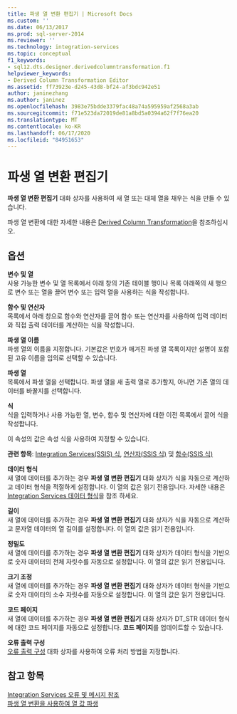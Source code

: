 ```yaml
---
title: 파생 열 변환 편집기 | Microsoft Docs
ms.custom: ''
ms.date: 06/13/2017
ms.prod: sql-server-2014
ms.reviewer: ''
ms.technology: integration-services
ms.topic: conceptual
f1_keywords:
- sql12.dts.designer.derivedcolumntransformation.f1
helpviewer_keywords:
- Derived Column Transformation Editor
ms.assetid: ff73923e-d245-43d8-bf24-af3bdc942e51
author: janinezhang
ms.author: janinez
ms.openlocfilehash: 3983e75bdde3379fac48a74a595959af2568a3ab
ms.sourcegitcommit: f71e523da72019de81a8bd5a0394a62f7f76ea20
ms.translationtype: MT
ms.contentlocale: ko-KR
ms.lasthandoff: 06/17/2020
ms.locfileid: "84951653"
---
```

# <a name="derived-column-transformation-editor"></a>파생 열 변환 편집기
  **파생 열 변환 편집기** 대화 상자를 사용하여 새 열 또는 대체 열을 채우는 식을 만들 수 있습니다.  
  
 파생 열 변환에 대한 자세한 내용은 [Derived Column Transformation](data-flow/transformations/derived-column-transformation.md)을 참조하십시오.  
  
## <a name="options"></a>옵션  
 **변수 및 열**  
 사용 가능한 변수 및 열 목록에서 아래 창의 기존 테이블 행이나 목록 아래쪽의 새 행으로 변수 또는 열을 끌어 변수 또는 입력 열을 사용하는 식을 작성합니다.  
  
 **함수 및 연산자**  
 목록에서 아래 창으로 함수와 연산자를 끌어 함수 또는 연산자를 사용하여 입력 데이터와 직접 출력 데이터를 계산하는 식을 작성합니다.  
  
 **파생 열 이름**  
 파생 열의 이름을 지정합니다. 기본값은 번호가 매겨진 파생 열 목록이지만 설명이 포함된 고유 이름을 임의로 선택할 수 있습니다.  
  
 **파생 열**  
 목록에서 파생 열을 선택합니다. 파생 열을 새 출력 열로 추가할지, 아니면 기존 열의 데이터를 바꿀지를 선택합니다.  
  
 **식**  
 식을 입력하거나 사용 가능한 열, 변수, 함수 및 연산자에 대한 이전 목록에서 끌어 식을 작성합니다.  
  
 이 속성의 값은 속성 식을 사용하여 지정할 수 있습니다.  
  
 **관련 항목**: [Integration Services&#40;SSIS&#41; 식](expressions/integration-services-ssis-expressions.md), [연산자&#40;SSIS 식&#41;](expressions/operators-ssis-expression.md) 및 [함수&#40;SSIS 식&#41;](expressions/functions-ssis-expression.md)  
  
 **데이터 형식**  
 새 열에 데이터를 추가하는 경우 **파생 열 변환 편집기** 대화 상자가 식을 자동으로 계산하고 데이터 형식을 적절하게 설정합니다. 이 열의 값은 읽기 전용입니다. 자세한 내용은 [Integration Services 데이터 형식](data-flow/integration-services-data-types.md)을 참조 하세요.  
  
 **길이**  
 새 열에 데이터를 추가하는 경우 **파생 열 변환 편집기** 대화 상자가 식을 자동으로 계산하고 문자열 데이터의 열 길이를 설정합니다. 이 열의 값은 읽기 전용입니다.  
  
 **정밀도**  
 새 열에 데이터를 추가하는 경우 **파생 열 변환 편집기** 대화 상자가 데이터 형식을 기반으로 숫자 데이터의 전체 자릿수를 자동으로 설정합니다. 이 열의 값은 읽기 전용입니다.  
  
 **크기 조정**  
 새 열에 데이터를 추가하는 경우 **파생 열 변환 편집기** 대화 상자가 데이터 형식을 기반으로 숫자 데이터의 소수 자릿수를 자동으로 설정합니다. 이 열의 값은 읽기 전용입니다.  
  
 **코드 페이지**  
 새 열에 데이터를 추가하는 경우 **파생 열 변환 편집기** 대화 상자가 DT_STR 데이터 형식에 대한 코드 페이지를 자동으로 설정합니다. **코드 페이지**를 업데이트할 수 있습니다.  
  
 **오류 출력 구성**  
 [오류 출력 구성](../../2014/integration-services/configure-error-output.md) 대화 상자를 사용하여 오류 처리 방법을 지정합니다.  
  
## <a name="see-also"></a>참고 항목  
 [Integration Services 오류 및 메시지 참조](../../2014/integration-services/integration-services-error-and-message-reference.md)   
 [파생 열 변환을 사용하여 열 값 파생](data-flow/transformations/derive-column-values-by-using-the-derived-column-transformation.md)  
  
  
